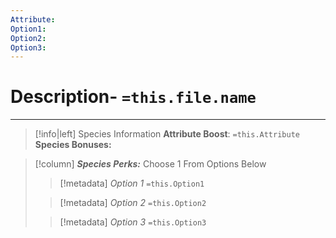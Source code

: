 ```yaml
---
Attribute:
Option1:
Option2:
Option3:
---
```

# Description- `=this.file.name`

- - -
>[!info|left] Species Information 
>**Attribute Boost**:
>`=this.Attribute`
>**Species Bonuses:**
>

>[!column] ***Species Perks:*** Choose 1 From Options Below
>> [!metadata] *Option 1* `=this.Option1`
>>
>
>> [!metadata] *Option 2* `=this.Option2`
>>
>
>> [!metadata] *Option 3* `=this.Option3`
